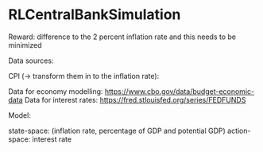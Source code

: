 # RLCentralBankSimulation


Reward: difference to the 2 percent inflation rate and this needs to be minimized

Data sources:

CPI (-> transform them in to the inflation rate): 

Data for economy modelling: https://www.cbo.gov/data/budget-economic-data
Data for interest rates: https://fred.stlouisfed.org/series/FEDFUNDS

Model:

state-space: (inflation rate, percentage of GDP and potential GDP)
action-space: interest rate

